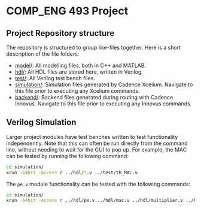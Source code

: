 # COMP_ENG 493 Project

## Project Repository structure
The repository is structured to group like-files together. Here is a short description of the file folders:
 * [model/](./model): All modelling files, both in C++ and MATLAB.
 * [hdl/](./hdl): All HDL files are stored here, written in Verilog.
 * [test/](./test): All Verilog test bench files.
 * [simulation/](./simulation): Simulation files generated by Cadence Xcelium. Navigate to this file prior to executing any Xcelium commands.
 * [backend/](./backend): Backend files generated during routing with Cadence Innovus. Navigate to this file prior to executing any Innovus commands.

## Verilog Simulation
Larger project modules have test benches written to test functionality independently. Note that this can often be run directly from the command line, without needing to wait for the GUI to pop up. For example, the MAC can be tested by running the following command:
```bash
cd simulation/
xrun -64bit -access r ../hdl/*.v ../test/tb_MAC.v
```

The `pe.v` module functionality can be tested with the following commands:
```bash
cd simulation/
xrun -64bit -access r ../hdl/pe.v ../hdl/mac.v ../hdl/multiplier.v ../hdl/accumulator.v ../test/tb_pe.v
```
